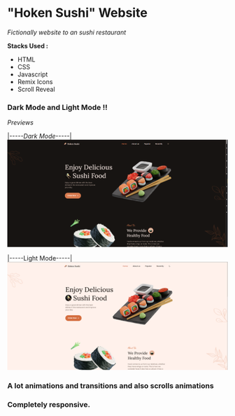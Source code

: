 # "Hoken Sushi" Website

*Fictionally website to an sushi restaurant*

 **Stacks Used :**
- HTML
- CSS
- Javascript
- Remix Icons
- Scroll Reveal


### Dark Mode and Light Mode !!
*Previews* 

|-----*Dark Mode*-----|
![Dark mode of Web Site](assets/img/dark-mode.png)


|-----Light Mode-----|
![Light mode of Web Site](assets/img/light-mode.png)
### A lot animations and transitions and also scrolls animations

### Completely responsive.
